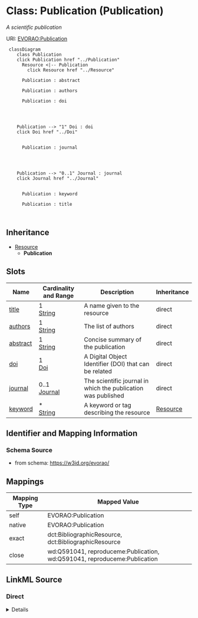 

# Class: Publication (Publication) 


_A scientific publication_





URI: [EVORAO:Publication](https://w3id.org/evorao/Publication)






```mermaid
 classDiagram
    class Publication
    click Publication href "../Publication"
      Resource <|-- Publication
        click Resource href "../Resource"
      
      Publication : abstract
        
      Publication : authors
        
      Publication : doi
        
          
    
    
    Publication --> "1" Doi : doi
    click Doi href "../Doi"

        
      Publication : journal
        
          
    
    
    Publication --> "0..1" Journal : journal
    click Journal href "../Journal"

        
      Publication : keyword
        
      Publication : title
        
      
```





## Inheritance
* [Resource](Resource.md)
    * **Publication**



## Slots

| Name | Cardinality and Range | Description | Inheritance |
| ---  | --- | --- | --- |
| [title](title.md) | 1 <br/> [String](String.md) | A name given to the resource | direct |
| [authors](authors.md) | 1 <br/> [String](String.md) | The list of authors | direct |
| [abstract](abstract.md) | 1 <br/> [String](String.md) | Concise summary of the publication | direct |
| [doi](doi.md) | 1 <br/> [Doi](Doi.md) | A Digital Object Identifier (DOI) that can be related | direct |
| [journal](journal.md) | 0..1 <br/> [Journal](Journal.md) | The scientific journal in which the publication was published | direct |
| [keyword](keyword.md) | * <br/> [String](String.md) | A keyword or tag describing the resource | [Resource](Resource.md) |









## Identifier and Mapping Information







### Schema Source


* from schema: https://w3id.org/evorao/




## Mappings

| Mapping Type | Mapped Value |
| ---  | ---  |
| self | EVORAO:Publication |
| native | EVORAO:Publication |
| exact | dct:BibliographicResource, dct:BibliographicResource |
| close | wd:Q591041, reproduceme:Publication, wd:Q591041, reproduceme:Publication |







## LinkML Source

<!-- TODO: investigate https://stackoverflow.com/questions/37606292/how-to-create-tabbed-code-blocks-in-mkdocs-or-sphinx -->

### Direct

<details>
```yaml
name: Publication
description: A scientific publication
title: Publication
from_schema: https://w3id.org/evorao/
exact_mappings:
- dct:BibliographicResource
- dct:BibliographicResource
close_mappings:
- wd:Q591041
- reproduceme:Publication
- wd:Q591041
- reproduceme:Publication
is_a: Resource
slots:
- title
- authors
- abstract
- doi
- journal
slot_usage:
  title:
    name: title
    description: A name given to the resource
    title: title
    comments:
    - 'The title of the item should be as short and descriptive as possible. E.g.
      for virus products it should basically be based on the following Pattern: ''Virus
      name'', ''virus host type'', ''collection year'', ''country of collection''
      ex ''suspected epidemiological origin'', ''genotype'', ''strain'', ''variant
      name or specific feature'
    exact_mappings:
    - schema:name
    - rdfs:label
    slot_uri: dct:title
    domain_of:
    - Publication
    - Dataset
    - DataService
    - Term
    - License
    - Certification
    range: string
    required: true
    multivalued: false
  authors:
    name: authors
    description: The list of authors
    title: authors
    close_mappings:
    - wdp:P2093
    - schema:author
    related_mappings:
    - sio:001315
    - iao:0000321
    domain_of:
    - Publication
    range: string
    required: true
    multivalued: false
  abstract:
    name: abstract
    description: Concise summary of the publication
    title: abstract
    close_mappings:
    - dct:abstract
    - schema:abstract
    domain_of:
    - Publication
    range: string
    required: true
    multivalued: false
  doi:
    name: doi
    description: A Digital Object Identifier (DOI) that can be related
    title: DOI
    exact_mappings:
    - wdp:P356
    close_mappings:
    - reproduceme:doi
    broad_mappings:
    - dct:bibliographicCitation
    domain_of:
    - Publication
    - ProductOrService
    range: Doi
    required: true
    multivalued: false
  journal:
    name: journal
    description: The scientific journal in which the publication was published
    title: journal
    close_mappings:
    - wdp:P1433
    - biolink:published_in
    - uniprotrdfs:publishedIn
    domain_of:
    - Publication
    range: Journal
    required: false
    multivalued: false

```
</details>

### Induced

<details>
```yaml
name: Publication
description: A scientific publication
title: Publication
from_schema: https://w3id.org/evorao/
exact_mappings:
- dct:BibliographicResource
- dct:BibliographicResource
close_mappings:
- wd:Q591041
- reproduceme:Publication
- wd:Q591041
- reproduceme:Publication
is_a: Resource
slot_usage:
  title:
    name: title
    description: A name given to the resource
    title: title
    comments:
    - 'The title of the item should be as short and descriptive as possible. E.g.
      for virus products it should basically be based on the following Pattern: ''Virus
      name'', ''virus host type'', ''collection year'', ''country of collection''
      ex ''suspected epidemiological origin'', ''genotype'', ''strain'', ''variant
      name or specific feature'
    exact_mappings:
    - schema:name
    - rdfs:label
    slot_uri: dct:title
    domain_of:
    - Publication
    - Dataset
    - DataService
    - Term
    - License
    - Certification
    range: string
    required: true
    multivalued: false
  authors:
    name: authors
    description: The list of authors
    title: authors
    close_mappings:
    - wdp:P2093
    - schema:author
    related_mappings:
    - sio:001315
    - iao:0000321
    domain_of:
    - Publication
    range: string
    required: true
    multivalued: false
  abstract:
    name: abstract
    description: Concise summary of the publication
    title: abstract
    close_mappings:
    - dct:abstract
    - schema:abstract
    domain_of:
    - Publication
    range: string
    required: true
    multivalued: false
  doi:
    name: doi
    description: A Digital Object Identifier (DOI) that can be related
    title: DOI
    exact_mappings:
    - wdp:P356
    close_mappings:
    - reproduceme:doi
    broad_mappings:
    - dct:bibliographicCitation
    domain_of:
    - Publication
    - ProductOrService
    range: Doi
    required: true
    multivalued: false
  journal:
    name: journal
    description: The scientific journal in which the publication was published
    title: journal
    close_mappings:
    - wdp:P1433
    - biolink:published_in
    - uniprotrdfs:publishedIn
    domain_of:
    - Publication
    range: Journal
    required: false
    multivalued: false
attributes:
  title:
    name: title
    description: A name given to the resource
    title: title
    comments:
    - 'The title of the item should be as short and descriptive as possible. E.g.
      for virus products it should basically be based on the following Pattern: ''Virus
      name'', ''virus host type'', ''collection year'', ''country of collection''
      ex ''suspected epidemiological origin'', ''genotype'', ''strain'', ''variant
      name or specific feature'
    from_schema: https://w3id.org/evorao/
    exact_mappings:
    - schema:name
    - rdfs:label
    rank: 1000
    slot_uri: dct:title
    alias: title
    owner: Publication
    domain_of:
    - Publication
    - Dataset
    - DataService
    - Term
    - License
    - Certification
    range: string
    required: true
    multivalued: false
  authors:
    name: authors
    description: The list of authors
    title: authors
    from_schema: https://w3id.org/evorao/
    close_mappings:
    - wdp:P2093
    - schema:author
    related_mappings:
    - sio:001315
    - iao:0000321
    rank: 1000
    alias: authors
    owner: Publication
    domain_of:
    - Publication
    range: string
    required: true
    multivalued: false
  abstract:
    name: abstract
    description: Concise summary of the publication
    title: abstract
    from_schema: https://w3id.org/evorao/
    close_mappings:
    - dct:abstract
    - schema:abstract
    rank: 1000
    alias: abstract
    owner: Publication
    domain_of:
    - Publication
    range: string
    required: true
    multivalued: false
  doi:
    name: doi
    description: A Digital Object Identifier (DOI) that can be related
    title: DOI
    from_schema: https://w3id.org/evorao/
    exact_mappings:
    - wdp:P356
    close_mappings:
    - reproduceme:doi
    broad_mappings:
    - dct:bibliographicCitation
    rank: 1000
    alias: doi
    owner: Publication
    domain_of:
    - Publication
    - ProductOrService
    range: Doi
    required: true
    multivalued: false
  journal:
    name: journal
    description: The scientific journal in which the publication was published
    title: journal
    from_schema: https://w3id.org/evorao/
    close_mappings:
    - wdp:P1433
    - biolink:published_in
    - uniprotrdfs:publishedIn
    rank: 1000
    alias: journal
    owner: Publication
    domain_of:
    - Publication
    range: Journal
    required: false
    multivalued: false
  keyword:
    name: keyword
    description: A keyword or tag describing the resource
    title: keyword
    from_schema: https://w3id.org/evorao/
    rank: 1000
    slot_uri: dcat:keyword
    alias: keyword
    owner: Publication
    domain_of:
    - Resource
    range: string
    required: false
    multivalued: true

```
</details>